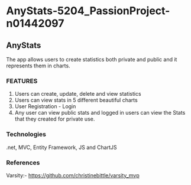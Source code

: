 # AnyStats-5204_PassionProject-n01442097
## AnyStats
The app allows users to create statistics both private and public and it represents them in charts.

### FEATURES
1. Users can create, update, delete and view statistics 
2. Users can view stats in 5 different beautiful charts
3. User Registration - Login
4. Any user can view public stats and logged in users can view the 
Stats that they created for private use.

### Technologies
.net, MVC, Entity Framework, JS and ChartJS

### References
Varsity:- https://github.com/christinebittle/varsity_mvp
